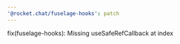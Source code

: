 ```yaml
---
'@rocket.chat/fuselage-hooks': patch
---
```


fix(fuselage-hooks): Missing useSafeRefCallback at index
